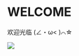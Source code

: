 # WELCOME

欢迎光临 (∠・ω< )⌒☆

<a href="https://twitter.com/n3vermind_mir/status/1754120872049475983" target="_blank"> ![](https://pbs.twimg.com/media/GFfjjiqaYAAV8X0?format=jpg&name=900x900) </a>
